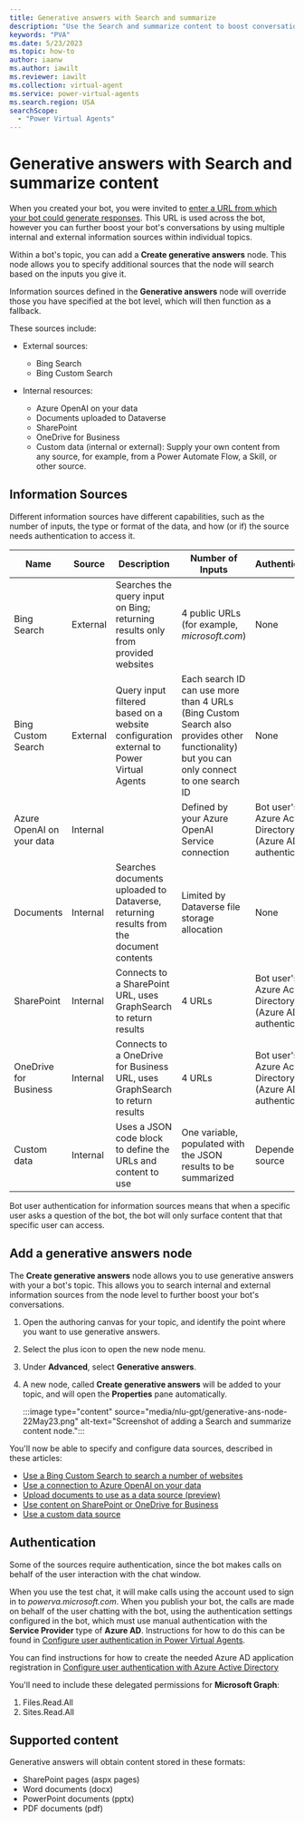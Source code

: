 ```yaml
---
title: Generative answers with Search and summarize
description: "Use the Search and summarize content to boost conversations."
keywords: "PVA"
ms.date: 5/23/2023
ms.topic: how-to
author: iaanw
ms.author: iawilt
ms.reviewer: iawilt
ms.collection: virtual-agent
ms.service: power-virtual-agents
ms.search.region: USA
searchScope:
  - "Power Virtual Agents"
---
```


# Generative answers with Search and summarize content

When you created your bot, you were invited to [enter a URL from which your bot could generate responses](nlu-boost-conversations.md). This URL is used across the bot, however you can further boost your bot's conversations by using multiple internal and external information sources within individual topics.

Within a bot's topic, you can add a  **Create generative answers** node. This node allows you to specify additional sources that the node will search based on the inputs you give it. 

Information sources defined in the **Generative answers** node will override those you have specified at the bot level, which will then function as a fallback. 

These sources include:

- External sources:
  - Bing Search
  - Bing Custom Search

- Internal resources:
  - Azure OpenAI on your data
  - Documents uploaded to Dataverse
  - SharePoint
  - OneDrive for Business
  - Custom data (internal or external): Supply your own content from any source, for example, from a Power Automate Flow, a Skill, or other source.

## Information Sources

Different information sources have different capabilities, such as the number of inputs, the type or format of the data, and how (or if) the source needs authentication to access it.


| Name | Source | Description | Number of Inputs | Authentication |
| --- | --- | --- | --- | --- |
| Bing Search | External | Searches the query input on Bing; returning results only from provided websites | 4 public URLs (for example, _microsoft.com_) | None |
| Bing Custom Search | External | Query input filtered based on a website configuration external to Power Virtual Agents | Each search ID can use more than 4 URLs (Bing Custom Search also provides other functionality) but you can only connect to one search ID | None |
| Azure OpenAI on your data | Internal |  | Defined by your Azure OpenAI Service connection | Bot user's Azure Active Directory (Azure AD) authentication |
| Documents | Internal | Searches documents uploaded to Dataverse, returning results from the document contents | Limited by Dataverse file storage allocation | None |
| SharePoint | Internal | Connects to a SharePoint URL, uses GraphSearch to return results | 4 URLs | Bot user's Azure Active Directory (Azure AD) authentication |
| OneDrive for Business | Internal | Connects to a OneDrive for Business URL, uses GraphSearch to return results | 4 URLs | Bot user's Azure Active Directory (Azure AD) authentication |
| Custom data | Internal | Uses a JSON code block to define the URLs and content to use | One variable, populated with the JSON results to be summarized | Dependent on source |


Bot user authentication for information sources means that when a specific user asks a question of the bot, the bot will only surface content that that specific user can access.




## Add a generative answers node

The **Create generative answers** node allows you to use generative answers with your a bot's topic. This allows you to search internal and external information sources from the node level to further boost your bot's conversations.

1. Open the authoring canvas for your topic, and identify the point where you want to use generative answers.

1. Select the plus icon to open the new node menu.

1. Under **Advanced**, select **Generative answers**.

1. A new node, called **Create generative answers** will be added to your topic, and will open the **Properties** pane automatically.
 
    :::image type="content" source="media/nlu-gpt/generative-ans-node-22May23.png" alt-text="Screenshot of adding a Search and summarize content node.":::

You'll now be able to specify and configure data sources, described in these articles:

- [Use a Bing Custom Search to search a number of websites](nlu-generative-answers-bing.md)
- [Use a connection to Azure OpenAI on your data](nlu-generative-answers-azure-openai.md)
- [Upload documents to use as a data source (preview)](nlu-documents.md)
- [Use content on SharePoint or OneDrive for Business](nlu-generative-answers-sharepoint-onedrive.md)
- [Use a custom data source](nlu-generative-answers-custom-data.md)

## Authentication

Some of the sources require authentication, since the bot makes calls on behalf of the user interaction with the chat window. 

When you use the test chat, it will make calls using the account used to sign in to _powerva.microsoft.com_. 
When you publish your bot, the calls are made on behalf of the user chatting with the bot, using the authentication settings configured in the bot, which must use manual authentication with the **Service Provider** type of **Azure AD**. 
Instructions for how to do this can be found in [Configure user authentication in Power Virtual Agents](configuration-end-user-authentication.md).

You can find instructions for how to create the needed Azure AD application registration in [Configure user authentication with Azure Active Directory](configuration-authentication-azure-ad.md)

You'll need to include these delegated permissions for **Microsoft Graph**:

1. Files.Read.All
2. Sites.Read.All

## Supported content

Generative answers will obtain content stored in these formats:

- SharePoint pages (aspx pages)
- Word documents (docx)
- PowerPoint documents (pptx)
- PDF documents (pdf)

